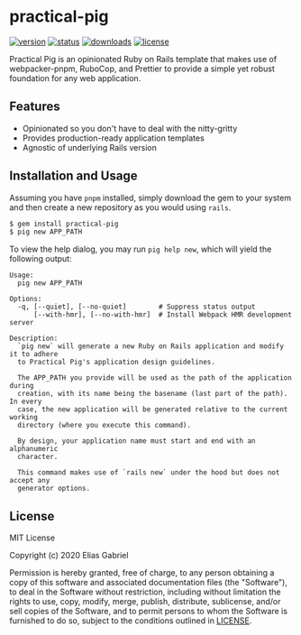 # practical-pig

[![version](https://img.shields.io/gem/v/practical-pig?label=version&style=flat-square)](https://rubygems.org/gems/practical-pig)
[![status](https://img.shields.io/travis/thearchitector/practical-pig?style=flat-square)](https://travis-ci.org/github/thearchitector/practical-pig)
[![downloads](https://img.shields.io/gem/dt/practical-pig?style=flat-square)](https://rubygems.org/gems/practical-pig)
[![license](https://img.shields.io/badge/license-MIT-green?style=flat-square)](./LICENSE)

Practical Pig is an opinionated Ruby on Rails template that makes use of webpacker-pnpm, RuboCop, and Prettier to provide a simple yet robust foundation for any web application.

## Features

- Opinionated so you don't have to deal with the nitty-gritty
- Provides production-ready application templates
- Agnostic of underlying Rails version

## Installation and Usage

Assuming you have `pnpm` installed, simply download the gem to your system and then create a new repository as you would using `rails`.

```sh
$ gem install practical-pig
$ pig new APP_PATH
```

To view the help dialog, you may run `pig help new`, which will yield the following output:

```plaintext
Usage:
  pig new APP_PATH

Options:
  -q, [--quiet], [--no-quiet]        # Suppress status output
      [--with-hmr], [--no-with-hmr]  # Install Webpack HMR development server

Description:
  `pig new` will generate a new Ruby on Rails application and modify it to adhere
  to Practical Pig's application design guidelines.

  The APP_PATH you provide will be used as the path of the application during
  creation, with its name being the basename (last part of the path). In every
  case, the new application will be generated relative to the current working
  directory (where you execute this command).

  By design, your application name must start and end with an alphanumeric
  character.

  This command makes use of `rails new` under the hood but does not accept any
  generator options.
```

## License

MIT License

Copyright (c) 2020 Elias Gabriel

Permission is hereby granted, free of charge, to any person obtaining a copy
of this software and associated documentation files (the "Software"), to deal
in the Software without restriction, including without limitation the rights
to use, copy, modify, merge, publish, distribute, sublicense, and/or sell
copies of the Software, and to permit persons to whom the Software is
furnished to do so, subject to the conditions outlined in [LICENSE](./LICENSE).
